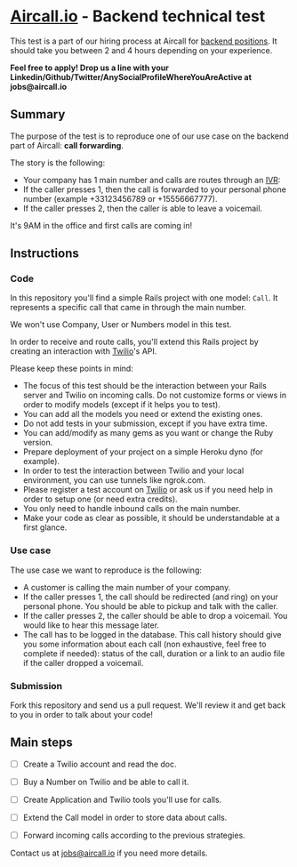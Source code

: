 # [Aircall.io](https://aircall.io) - Backend technical test

This test is a part of our hiring process at Aircall for [backend positions](https://jobs.aircall.io). It should take you between 2 and 4 hours depending on your experience.

__Feel free to apply! Drop us a line with your Linkedin/Github/Twitter/AnySocialProfileWhereYouAreActive at jobs@aircall.io__

## Summary

The purpose of the test is to reproduce one of our use case on the backend part of Aircall: __call forwarding__.

The story is the following:

- Your company has 1 main number and calls are routes through an [IVR](https://en.wikipedia.org/wiki/Interactive_voice_response):
- If the caller presses 1, then the call is forwarded to your personal phone number (example +33123456789 or +15556667777).
- If the caller presses 2, then the caller is able to leave a voicemail.

It's 9AM in the office and first calls are coming in!

## Instructions

### Code

In this repository you'll find a simple Rails project with one model: `Call`. It represents a specific call that came in through the main number.

We won't use Company, User or Numbers model in this test.

In order to receive and route calls, you'll extend this Rails project by creating an interaction with [Twilio](https://twilio.com)'s API.

Please keep these points in mind:

- The focus of this test should be the interaction between your Rails server and Twilio on incoming calls. Do not customize forms or views in order to modify models (except if it helps you to test).
- You can add all the models you need or extend the existing ones.
- Do not add tests in your submission, except if you have extra time.
- You can add/modify as many gems as you want or change the Ruby version.
- Prepare deployment of your project on a simple Heroku dyno (for example).
- In order to test the interaction between Twilio and your local environment, you can use tunnels like ngrok.com.
- Please register a test account on [Twilio](https://twilio.com) or ask us if you need help in order to setup one (or need extra credits).
- You only need to handle inbound calls on the main number.
- Make your code as clear as possible, it should be understandable at a first glance.


### Use case

The use case we want to reproduce is the following:

- A customer is calling the main number of your company.
- If the caller presses 1, the call should be redirected (and ring) on your personal phone. You should be able to pickup and talk with the caller.
- If the caller presses 2, the caller should be able to drop a voicemail. You would like to hear this message later. 
- The call has to be logged in the database. This call history should give you some information about each call (non exhaustive, feel free to complete if needed): status of the call, duration or a link to an audio file if the caller dropped a voicemail.

### Submission

Fork this repository and send us a pull request. We'll review it and get back to you in order to talk about your code!

## Main steps

- [ ] Create a Twilio account and read the doc.

- [ ] Buy a Number on Twilio and be able to call it.

- [ ] Create Application and Twilio tools you'll use for calls.

- [ ] Extend the Call model in order to store data about calls.

- [ ] Forward incoming calls according to the previous strategies.

Contact us at jobs@aircall.io if you need more details.
